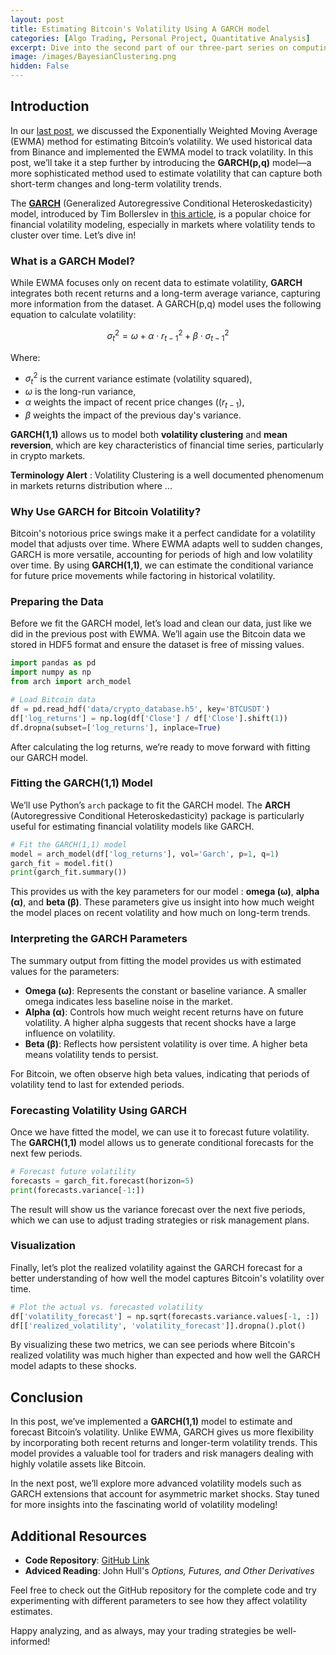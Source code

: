 ```yaml
---
layout: post
title: Estimating Bitcoin's Volatility Using A GARCH model
categories: [Algo Trading, Personal Project, Quantitative Analysis]
excerpt: Dive into the second part of our three-part series on computing Bitcoin's volatility with Binance data.
image: /images/BayesianClustering.png
hidden: False
---
```


## Introduction
In our [last post](https://zaltarba.github.io/blog/BitcoinVolatility-1/), we discussed the Exponentially Weighted Moving Average (EWMA) method for estimating Bitcoin’s volatility. We used historical data from Binance and implemented the EWMA model to track volatility. In this post, we’ll take it a step further by introducing the **GARCH(p,q)** model—a more sophisticated method used to estimate volatility that can capture both short-term changes and long-term volatility trends.

The [**GARCH**](https://en.wikipedia.org/wiki/Autoregressive_conditional_heteroskedasticity) (Generalized Autoregressive Conditional Heteroskedasticity) model, introduced by Tim Bollerslev in [this article](https://public.econ.duke.edu/~boller/Published_Papers/joe_86.pdf), is a popular choice for financial volatility modeling, especially in markets where volatility tends to cluster over time. Let’s dive in!

### What is a GARCH Model?

While EWMA focuses only on recent data to estimate volatility, **GARCH** integrates both recent returns and a long-term average variance, capturing more information from the dataset. A GARCH(p,q) model uses the following equation to calculate volatility:

$$
\sigma_t^2 = \omega + \alpha \cdot r_{t-1}^2 + \beta \cdot \sigma_{t-1}^2
$$

Where:
- $\sigma_t^2$ is the current variance estimate (volatility squared),
- $\omega$ is the long-run variance,
- $\alpha$ weights the impact of recent price changes ($(r_{t-1}$),
- $\beta$ weights the impact of the previous day's variance.

**GARCH(1,1)** allows us to model both **volatility clustering** and **mean reversion**, which are key characteristics of financial time series, particularly in crypto markets.

**Terminology Alert** : Volatility Clustering is a well documented phenomenum in markets returns distribution where ...

### Why Use GARCH for Bitcoin Volatility?

Bitcoin's notorious price swings make it a perfect candidate for a volatility model that adjusts over time. Where EWMA adapts well to sudden changes, GARCH is more versatile, accounting for periods of high and low volatility over time. By using **GARCH(1,1)**, we can estimate the conditional variance for future price movements while factoring in historical volatility.

### Preparing the Data

Before we fit the GARCH model, let’s load and clean our data, just like we did in the previous post with EWMA. We’ll again use the Bitcoin data we stored in HDF5 format and ensure the dataset is free of missing values.

```python
import pandas as pd
import numpy as np
from arch import arch_model

# Load Bitcoin data
df = pd.read_hdf('data/crypto_database.h5', key='BTCUSDT')
df['log_returns'] = np.log(df['Close'] / df['Close'].shift(1))
df.dropna(subset=['log_returns'], inplace=True)
```

After calculating the log returns, we’re ready to move forward with fitting our GARCH model.

### Fitting the GARCH(1,1) Model

We’ll use Python’s `arch` package to fit the GARCH model. The **ARCH** (Autoregressive Conditional Heteroskedasticity) package is particularly useful for estimating financial volatility models like GARCH.

```python
# Fit the GARCH(1,1) model
model = arch_model(df['log_returns'], vol='Garch', p=1, q=1)
garch_fit = model.fit()
print(garch_fit.summary())
```

This provides us with the key parameters for our model : **omega (ω)**, **alpha (α)**, and **beta (β)**. These parameters give us insight into how much weight the model places on recent volatility and how much on long-term trends.

### Interpreting the GARCH Parameters
The summary output from fitting the model provides us with estimated values for the parameters:

- **Omega (ω)**: Represents the constant or baseline variance. A smaller omega indicates less baseline noise in the market.
- **Alpha (α)**: Controls how much weight recent returns have on future volatility. A higher alpha suggests that recent shocks have a large influence on volatility.
- **Beta (β)**: Reflects how persistent volatility is over time. A higher beta means volatility tends to persist.

For Bitcoin, we often observe high beta values, indicating that periods of volatility tend to last for extended periods.

### Forecasting Volatility Using GARCH
Once we have fitted the model, we can use it to forecast future volatility. The **GARCH(1,1)** model allows us to generate conditional forecasts for the next few periods.

```python
# Forecast future volatility
forecasts = garch_fit.forecast(horizon=5)
print(forecasts.variance[-1:])
```

The result will show us the variance forecast over the next five periods, which we can use to adjust trading strategies or risk management plans.

### Visualization
Finally, let’s plot the realized volatility against the GARCH forecast for a better understanding of how well the model captures Bitcoin's volatility over time.

```python
# Plot the actual vs. forecasted volatility
df['volatility_forecast'] = np.sqrt(forecasts.variance.values[-1, :])
df[['realized_volatility', 'volatility_forecast']].dropna().plot()
```

By visualizing these two metrics, we can see periods where Bitcoin's realized volatility was much higher than expected and how well the GARCH model adapts to these shocks.

## Conclusion

In this post, we’ve implemented a **GARCH(1,1)** model to estimate and forecast Bitcoin’s volatility. Unlike EWMA, GARCH gives us more flexibility by incorporating both recent returns and longer-term volatility trends. This model provides a valuable tool for traders and risk managers dealing with highly volatile assets like Bitcoin.

In the next post, we’ll explore more advanced volatility models such as GARCH extensions that account for asymmetric market shocks. Stay tuned for more insights into the fascinating world of volatility modeling!

## Additional Resources

- **Code Repository**: [GitHub Link](https://github.com/Zaltarba/BitcoinVolatilityEstimation/tree/main) 
- **Adviced Reading**: John Hull's *Options, Futures, and Other Derivatives*

Feel free to check out the GitHub repository for the complete code and try experimenting with different parameters to see how they affect volatility estimates.

Happy analyzing, and as always, may your trading strategies be well-informed!

